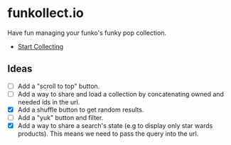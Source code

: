 # funkollect.io

Have fun managing your funko's funky pop collection.

* [Start Collecting](http://funkollect.io)

## Ideas

* [ ] Add a "scroll to top" button.
* [ ] Add a way to share and load a collection by concatenating owned and needed ids in the url.
* [x] Add a shuffle button to get random results.
* [ ] Add a "yuk" button and filter.
* [x] Add a way to share a search's state (e.g to display only star wards products). This means we need to pass the query into the url.